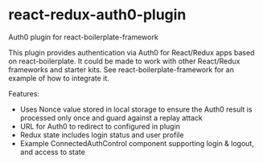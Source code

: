 # react-redux-auth0-plugin

Auth0 plugin for react-boilerplate-framework

This plugin provides authentication via Auth0 for React/Redux apps based on react-boilerplate.  It could be made
to work with other React/Redux frameworks and starter kits.  See react-boilerplate-framework for an example of how to
integrate it.

Features:

* Uses Nonce value stored in local storage to ensure the Auth0 result is processed only once and
  guard against a replay attack
* URL for Auth0 to redirect to configured in plugin
* Redux state includes login status and user profile
* Example ConnectedAuthControl component supporting login & logout, and access to state

